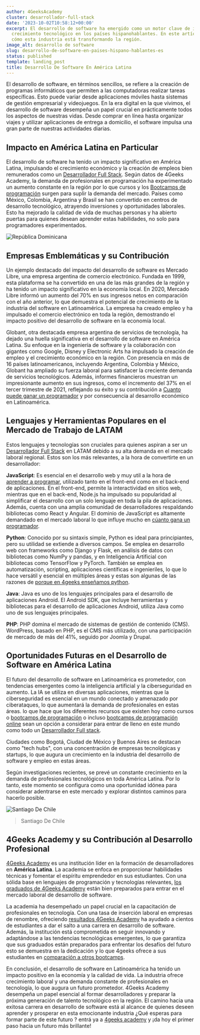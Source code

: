 ```yaml
---
author: 4GeeksAcademy
cluster: desarrollador-full-stack
date: '2023-10-02T10:58:12+00:00'
excerpt: El desarrollo de software ha emergido como un motor clave de innovación y
  crecimiento tecnológico en los países hispanohablantes. En este artículo, exploraremos
  cómo esta industria está transformando la región.
image_alt: desarrollo de software
slug: desarrollo-de-software-en-paises-hispano-hablantes-es
status: published
template: landing_post
title: Desarrollo De Software En América Latina
---
```

El desarrollo de software, en términos sencillos, se refiere a la creación de programas informáticos que permiten a las computadoras realizar tareas específicas. Esto puede variar desde aplicaciones móviles hasta sistemas de gestión empresarial y videojuegos. En la era digital en la que vivimos, el desarrollo de software desempeña un papel crucial en prácticamente todos los aspectos de nuestras vidas. Desde comprar en línea hasta organizar viajes y utilizar aplicaciones de entrega a domicilio, el software impulsa una gran parte de nuestras actividades diarias.

## Impacto en América Latina en Particular

El desarrollo de software ha tenido un impacto significativo en América Latina, impulsando el crecimiento económico y la creación de empleos bien remunerados como un [Desarrollador Full Stack](https://4geeksacademy.com/desarrollador-full-stack-developer). Según datos de 4Geeks Academy, la demanda de profesionales en programación ha experimentado un aumento constante en la región por lo que cursos y los [Bootcamps de programación](https://4geeksacademy.com/es/bootcamp-de-programacion/estudiar-en-un-bootcamp-de-programacion) surgen para suplir la demanda del mercado. Países como México, Colombia, Argentina y Brasil se han convertido en centros de desarrollo tecnológico, atrayendo inversiones y oportunidades laborales. Esto ha mejorado la calidad de vida de muchas personas y ha abierto puertas para quienes desean aprender estas habilidades, no solo para programadores experimentados.

![República Dominicana](https://images.unsplash.com/photo-1625435644379-850d24b17e86?auto=format&fit=crop&q=80&w=1472&ixlib=rb-4.0.3&ixid=M3wxMjA3fDB8MHxwaG90by1wYWdlfHx8fGVufDB8fHx8fA%3D%3D)

## Empresas Emblemáticas y su Contribución

Un ejemplo destacado del impacto del desarrollo de software es Mercado Libre, una empresa argentina de comercio electrónico. Fundada en 1999, esta plataforma se ha convertido en una de las más grandes de la región y ha tenido un impacto significativo en la economía local. En 2020, Mercado Libre informó un aumento del 70% en sus ingresos netos en comparación con el año anterior, lo que demuestra el potencial de crecimiento de la industria del software en Latinoamérica. La empresa ha creado empleo y ha impulsado el comercio electrónico en toda la región, demostrando el impacto positivo del desarrollo de software en la economía local.

Globant, otra destacada empresa argentina de servicios de tecnología, ha dejado una huella significativa en el desarrollo de software en América Latina. Su enfoque en la ingeniería de software y la colaboración con gigantes como Google, Disney y Electronic Arts ha impulsado la creación de empleo y el crecimiento económico en la región. Con presencia en más de 16 países latinoamericanos, incluyendo Argentina, Colombia y México, Globant ha ampliado su fuerza laboral para satisfacer la creciente demanda de servicios tecnológicos. Además, informes financieros muestran un impresionante aumento en sus ingresos, como el incremento del 37% en el tercer trimestre de 2021, reflejando su éxito y su contribución a [Cuanto puede ganar un programador](https://4geeksacademy.com/es/cuanto-gana-un-programador/cuanto-gana-un-programador) y por consecuencia al desarrollo económico en Latinoamérica.


## Lenguajes y Herramientas Populares en el Mercado de Trabajo de LATAM

Estos lenguajes y tecnologías son cruciales para quienes aspiran a ser un [Desarrollador Full Stack](https://4geeksacademy.com/desarrollador-full-stack-developer) en LATAM debido a su alta demanda en el mercado laboral regional. Estos son los más relevantes, a la hora de convertirte en un desarrollador:

**JavaScript**: Es esencial en el desarrollo web y muy util a la hora de [aprender a programar](https://4geeksacademy.com/es/aprender-a-programar/aprender-a-programar-desde-cero), utilizado tanto en el front-end como en el back-end de aplicaciones. En el front-end, permite la interactividad en sitios web, mientras que en el back-end, Node.js ha impulsado su popularidad al simplificar el desarrollo con un solo lenguaje en toda la pila de aplicaciones. Además, cuenta con una amplia comunidad de desarrolladores respaldando bibliotecas como React y Angular. El dominio de JavaScript es altamente demandado en el mercado laboral lo que influye mucho en [cúanto gana un programador](https://4geeksacademy.com/es/cuanto-gana-un-programador/cuanto-gana-un-programador).

**Python**: Conocido por su sintaxis simple, Python es ideal para principiantes, pero su utilidad se extiende a diversos campos. Se emplea en desarrollo web con frameworks como Django y Flask, en análisis de datos con bibliotecas como NumPy y pandas, y en Inteligencia Artificial con bibliotecas como TensorFlow y PyTorch. También se emplea en automatización, scripting, aplicaciones científicas e ingenieriles, lo que lo hace versátil y esencial en múltiples áreas y estas son algunas de las razones de [porque en 4geeks enseñamos python](https://4geeksacademy.com/us/python-bootcamp/why-we-teach-python-4geeks).

**Java**: Java es uno de los lenguajes principales para el desarrollo de aplicaciones Android. El Android SDK, que incluye herramientas y bibliotecas para el desarrollo de aplicaciones Android, utiliza Java como uno de sus lenguajes principales.

**PHP**: PHP domina el mercado de sistemas de gestión de contenido (CMS). WordPress, basado en PHP, es el CMS más utilizado, con una participación de mercado de más del 41%, seguido por Joomla y Drupal.


## Oportunidades Futuras en el Desarrollo de Software en América Latina

El futuro del desarrollo de software en Latinoamérica es prometedor, con tendencias emergentes como la inteligencia artificial y la ciberseguridad en aumento. La IA se utiliza en diversas aplicaciones, mientras que la ciberseguridad es esencial en un mundo conectado y amenazado por ciberataques, lo que aumentará la demanda de profesionales en estas áreas.  lo que hace que los diferentes recursos que existen hoy como cursos o [bootcamps de programación](https://4geeksacademy.com/es/curso-de-programacion-desde-cero?lang=es) o incluso [bootcamps de programación online](https://4geeksacademy.com/es/coding-campus/online-bootcamp-programacion?lang=es) sean un opción a considerar para entrar de lleno en este mundo como todo un [Desarrollador Full stack](https://4geeksacademy.com/es/coding-bootcamps/desarrollador-full-stack).

Ciudades como Bogotá, Ciudad de México y Buenos Aires se destacan como "tech hubs", con una concentración de empresas tecnológicas y startups, lo que augura un crecimiento en la industria del desarrollo de software y empleo en estas áreas.

Según investigaciones recientes, se prevé un constante crecimiento en la demanda de profesionales tecnológicos en toda América Latina. Por lo tanto, este momento se configura como una oportunidad idónea para considerar adentrarse en este mercado y explorar distintos caminos para hacerlo posible.

![Santiago De Chile](https://images.unsplash.com/photo-1593985437133-03d5e1435c03?auto=format&fit=crop&q=80&w=1633&ixlib=rb-4.0.3&ixid=M3wxMjA3fDB8MHxwaG90by1wYWdlfHx8fGVufDB8fHx8fA%3D%3D)
> Santiago De Chile

## 4Geeks Academy y su Contribución al Desarrollo Profesional

[4Geeks Academy](https://4geeksacademy.com/es/inicio?lang=es) es una institución líder en la formación de desarrolladores en **América Latina**. La academia se enfoca en proporcionar habilidades técnicas y fomentar el espíritu emprendedor en sus estudiantes. Con una sólida base en lenguajes de programación y tecnologías relevantes, [los graduados de 4Geeks Academy](https://4geeksacademy.com/es/alumnos-y-proyectos) están bien preparados para entrar en el mercado laboral de desarrollo de software.

La academia ha desempeñado un papel crucial en la capacitación de profesionales en tecnología. Con una tasa de inserción laboral en empresas de renombre, ofreciendo [resultados 4Geeks Academy](https://4geeksacademy.com/es/resultados) ha ayudado a cientos de estudiantes a dar el salto a una carrera en desarrollo de software. Además, la institución está comprometida en seguir innovando y adaptándose a las tendencias tecnológicas emergentes, lo que garantiza que sus graduados están preparados para enfrentar los desafíos del futuro esto se demuestra en la dedicación y lo que 4geeks ofrece a sus estudiantes en [comparación a otros bootcamps](https://4geeksacademy.com/es/resultados).

En conclusión, el desarrollo de software en Latinoamérica ha tenido un impacto positivo en la economía y la calidad de vida. La industria ofrece crecimiento laboral y una demanda constante de profesionales en tecnología, lo que augura un futuro prometedor. 4Geeks Academy desempeña un papel esencial al formar desarrolladores y preparar la próxima generación de talento tecnológico en la región. El camino hacia una exitosa carrera en desarrollo de software está al alcance de quienes deseen aprender y prosperar en esta emocionante industria ¿Qué esperas para formar parte de este futuro ? entrá ya a [4geeks academy](https://4geeksacademy.com/es/inicio) y ¡da hoy el primer paso hacia un futuro más brillante!
